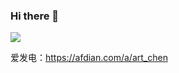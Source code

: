 ### Hi there 👋
[![](https://github-readme-stats.vercel.app/api?username=Art-Chen)](https://github.com/Art-Chen)

爱发电：https://afdian.com/a/art_chen

<!--
**Art-Chen/Art-Chen** is a ✨ _special_ ✨ repository because its `README.md` (this file) appears on your GitHub profile.

Here are some ideas to get you started:

- 🔭 I’m currently working on ...
- 🌱 I’m currently learning ...
- 👯 I’m looking to collaborate on ...
- 🤔 I’m looking for help with ...
- 💬 Ask me about ...
- 📫 How to reach me: ...
- 😄 Pronouns: ...
- ⚡ Fun fact: ...
-->

